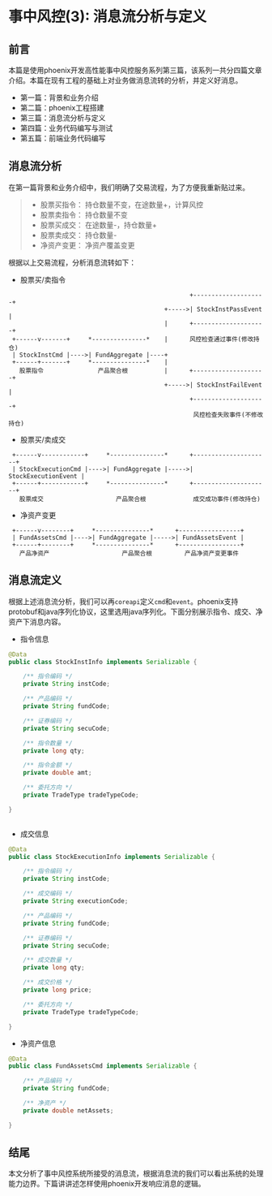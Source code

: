 # 事中风控(3): 消息流分析与定义
## 前言
本篇是使用phoenix开发高性能事中风控服务系列第三篇，该系列一共分四篇文章介绍。本篇在现有工程的基础上对业务做消息流转的分析，并定义好消息。

- 第一篇：背景和业务介绍
- 第二篇：phoenix工程搭建
- 第三篇：消息流分析与定义
- 第四篇：业务代码编写与测试
- 第五篇：前端业务代码编写


## 消息流分析
在第一篇背景和业务介绍中，我们明确了交易流程，为了方便我重新贴过来。

>- 股票买指令： 持仓数量不变，在途数量+，计算风控
>- 股票卖指令： 持仓数量不变
>- 股票买成交： 在途数量-，持仓数量+
>- 股票卖成交： 持仓数量-
>- 净资产变更： 净资产覆盖变更

根据以上交易流程，分析消息流转如下：

- 股票买/卖指令

```shell
                                                  +--------------------+
                                           +----->| StockInstPassEvent | 
                                           |      +--------------------+
 +------v-------+     *---------------*    |      风控检查通过事件(修改持仓)
 | StockInstCmd |---->| FundAggregate |----+       
 +------+-------+     *---------------*    |      
   股票指令               产品聚合根          |      +--------------------+
                                           +----->| StockInstFailEvent | 
                                                  +--------------------+
                                                   风控检查失败事件(不修改持仓)
```

- 股票买/卖成交
```shell
 +------v------------+     *---------------*      +---------------------+
 | StockExecutionCmd |---->| FundAggregate |----->| StockExecutionEvent |
 +------+------------+     *---------------*      +---------------------+
   股票成交                    产品聚合根             成交成功事件(修改持仓)
```

- 净资产变更
```shell
 +------v--------+     *---------------*      +-----------------+
 | FundAssetsCmd |---->| FundAggregate |----->| FundAssetsEvent |
 +------+--------+     *---------------*      +-----------------+
   产品净资产                    产品聚合根         产品净资产变更事件 
```

## 消息流定义
根据上述消息流分析，我们可以再`coreapi`定义`cmd`和`event`。phoenix支持protobuf和java序列化协议，这里选用java序列化。下面分别展示指令、成交、净资产下消息内容。

- 指令信息
``` java
@Data
public class StockInstInfo implements Serializable {

	/** 指令编码 */
	private String instCode;

	/** 产品编码 */
	private String fundCode;

	/** 证券编码 */
	private String secuCode;

	/** 指令数量 */
	private long qty;

	/** 指令金额 */
	private double amt;

	/** 委托方向 */
	private TradeType tradeTypeCode;

}
 
```

- 成交信息

``` java
@Data
public class StockExecutionInfo implements Serializable {

	/** 指令编码 */
	private String instCode;

	/** 成交编码 */
	private String executionCode;

	/** 产品编码 */
	private String fundCode;

	/** 证券编码 */
	private String secuCode;

	/** 成交数量 */
	private long qty;

	/** 成交价格 */
	private long price;

	/** 委托方向 */
	private TradeType tradeTypeCode;

}
```

- 净资产信息
``` java
@Data
public class FundAssetsCmd implements Serializable {

	/** 产品编码 */
	private String fundCode;

	/** 净资产 */
	private double netAssets;

}
```


## 结尾
本文分析了事中风控系统所接受的消息流，根据消息流的我们可以看出系统的处理能力边界。下篇讲讲述怎样使用phoenix开发响应消息的逻辑。
